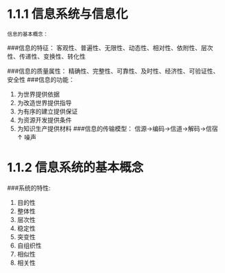 # 1.1.1 信息系统与信息化
    信息的基本概念：
###信息的特征：
客观性、普遍性、无限性、动态性、相对性、依附性、层次性、传递性、变换性、转化性

###信息的质量属性：
精确性、完整性、可靠性、及时性、经济性、可验证性、安全性
###信息的功能：
1. 为世界提供依据
2. 为改造世界提供指导
3. 为有序的建立提供保证
4. 为资源开发提供条件
5. 为知识生产提供材料
###信息的传输模型：
    信源->编码->信道->解码->信宿    
                ↑
               噪声
# 1.1.2 信息系统的基本概念
###系统的特性:
1. 目的性
2. 整体性
3. 层次性
4. 稳定性
5. 突变性
6. 自组织性
7. 相似性
8. 相关性
